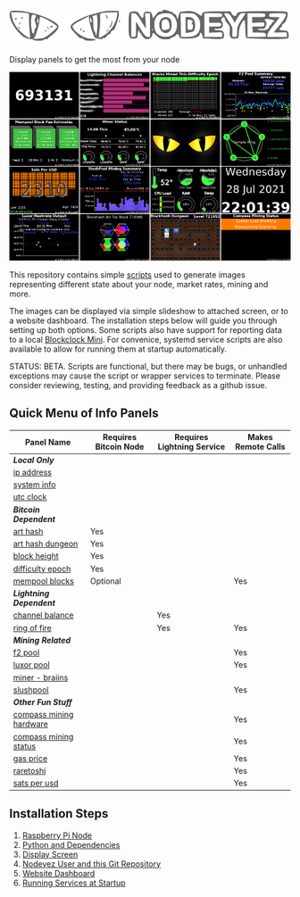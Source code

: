 # ![Nodeyez](https://raw.githubusercontent.com/vicariousdrama/nodeyez/main/images/nodeyez.svg)
Display panels to get the most from your node

![image strip](./images/nodeyez-4x4-layout.png)

This repository contains simple [scripts](./scripts) used to generate images 
representing different state about your node, market rates, mining and more.

The images can be displayed via simple slideshow to attached screen, or to a
website dashboard.  The installation steps below will guide you through setting
up both options.  Some scripts also have support for reporting data to a local [Blockclock Mini](https://blockclockmini.com/).
For convenice, systemd service scripts are also available to allow for running
them at startup automatically.

STATUS: BETA.  Scripts are functional, but there may be bugs, or unhandled 
exceptions may cause the script or wrapper services to terminate.  Please
consider reviewing, testing, and providing feedback as a github issue.

## Quick Menu of Info Panels

| Panel Name | Requires Bitcoin Node | Requires Lightning Service | Makes Remote Calls |
| --- | --- | --- | --- |
|                **_Local Only_** |
| [ip address](./docs/script-ipaddress.md) | | | |
| [system info](./docs/script-sysinfo.md) | | | |
| [utc clock](./docs/script-utcclock.md) | | | |
|                **_Bitcoin Dependent_** |
| [art hash](./docs/script-arthash.md) | Yes | | |
| [art hash dungeon](./docs/script-arthashdungeon.md) | Yes | | |
| [block height](./docs/script-blockheight.md) | Yes | | |
| [difficulty epoch](./docs/script-difficultyepoch.md) | Yes | | |
| [mempool blocks](./docs/script-mempoolblocks.md) | Optional | | Yes |
|                **_Lightning Dependent_** |
| [channel balance](./docs/script-channelbalance.md) | | Yes | |
| [ring of fire](./docs/script-rofstatus.md) | | Yes | Yes |
|                **_Mining Related_** |
| [f2 pool](./docs/script-f2pool.md) | | | Yes |
| [luxor pool](./docs/script-luxor-mining-hashrate.md) | | | Yes |
| [miner - braiins](./docs/script-minerbraiins.md) | | | |
| [slushpool](./docs/script-slushpool.md) | | | Yes |
|                **_Other Fun Stuff_** |
| [compass mining hardware](./docs/script-compassmininghardware.md) | | | Yes |
| [compass mining status](./docs/script-compassminingstatus.md) | | | Yes |
| [gas price](./docs/script-gasprice.md) | | | Yes |
| [raretoshi](./docs/script-raretoshi.md) | | | Yes |
| [sats per usd](./docs/script-satsperusd.md) | | | Yes |

## Installation Steps

1. [Raspberry Pi Node](./docs/install-1-raspberrypinode.md)
2. [Python and Dependencies](./docs/install-2-pythondeps.md)
3. [Display Screen](./docs/install-3-displayscreen.md)
4. [Nodeyez User and this Git Repository](./docs/install-4-nodeyez.md)
5. [Website Dashboard](./docs/install-5-websitedashboard.md)
6. [Running Services at Startup](./docs/install-6-runatstartup.md)


